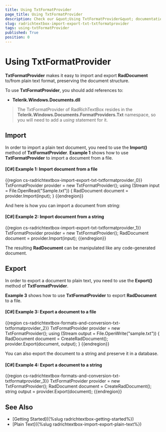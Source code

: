 ```yaml
---
title: Using TxtFormatProvider
page_title: Using TxtFormatProvider
description: Check our &quot;Using TxtFormatProvider&quot; documentation article for the RadRichTextBox {{ site.framework_name }} control.
slug: radrichtextbox-import-export-txt-txtformatprovider
tags: using-txtFormatProvider
published: True
position: 0
---
```


# Using TxtFormatProvider

__TxtFormatProvider__ makes it easy to import and export __RadDocument__ to/from plain text format, preserving the document structure. 

To use __TxtFormatProvider__, you should add references to: 
	
* __Telerik.Windows.Documents.dll__
        
>The TxtFormatProvider of RadRichTextBox resides in the **Telerik.Windows.Documents.FormatProviders.Txt** namespace, so you will need to add a *using* statement for it.	
	
## Import

In order to import a plain text document, you need to use the __Import()__ method of __TxtFormatProvider__. __Example 1__ shows how to use __TxtFormatProvider__ to import a document from a file.

#### __[C#] Example 1: Import document from a file__

{{region cs-radrichtextbox-import-export-txt-txtformatprovider_0}}
    TxtFormatProvider provider = new TxtFormatProvider();
    using (Stream input = File.OpenRead("Sample.txt"))
    {
        RadDocument document = provider.Import(input);
    }
{{endregion}}

And here is how you can import a document from string:
        
#### __[C#] Example 2: Import document from a string__

{{region cs-radrichtextbox-import-export-txt-txtformatprovider_1}}
    TxtFormatProvider provider = new TxtFormatProvider();
    RadDocument document = provider.Import(input);
{{endregion}}

The resulting __RadDocument__ can be manipulated like any code-generated document.

## Export

In order to export a document to plain text, you need to use the __Export()__ method of __TxtFormatProvider__.
 
__Example 3__ shows how to use __TxtFormatProvider__ to export __RadDocument__ to a file.

#### __[C#] Example 3: Export a document to a file__

{{region cs-radrichtextbox-formats-and-conversion-txt-txtformatprovider_2}}
    TxtFormatProvider provider = new TxtFormatProvider();
    using (Stream output = File.OpenWrite("sample.txt"))
    {
        RadDocument document = CreateRadDocument();
        provider.Export(document, output);
    }
{{endregion}}

You can also export the document to a string and preserve it in a database.

#### __[C#] Example 4: Export a document to a string__

{{region cs-radrichtextbox-formats-and-conversion-txt-txtformatprovider_3}}
    TxtFormatProvider provider = new TxtFormatProvider();
    RadDocument document = CreateRadDocument();
    string output = provider.Export(document);
{{endregion}}

## See Also

 * [Getting Started]({%slug radrichtextbox-getting-started%})
 * [Plain Text]({%slug radrichtextbox-import-export-plain-text%})
